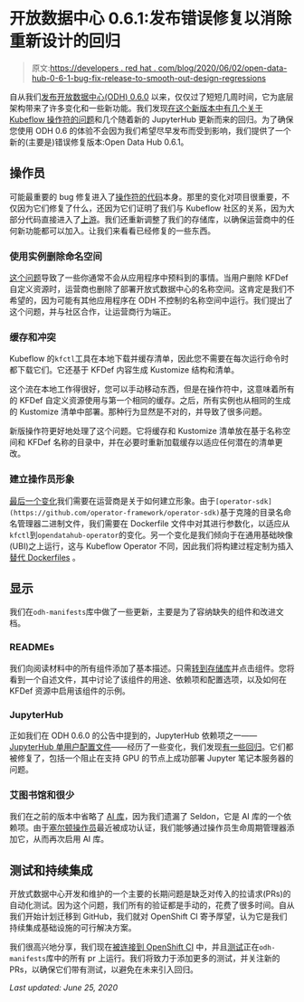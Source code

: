 # 开放数据中心 0.6.1:发布错误修复以消除重新设计的回归

> 原文:[https://developers . red hat . com/blog/2020/06/02/open-data-hub-0-6-1-bug-fix-release-to-smooth-out-design-regressions](https://developers.redhat.com/blog/2020/06/02/open-data-hub-0-6-1-bug-fix-release-to-smooth-out-redesign-regressions)

自从我们[发布开放数据中心(ODH) 0.6.0](https://developers.redhat.com/blog/2020/05/07/open-data-hub-0-6-brings-component-updates-and-kubeflow-architecture/) 以来，仅仅过了短短几周时间，它为底层架构带来了许多变化和一些新功能。我们发现[在这个新版本中有几个关于 Kubeflow 操作符的问题](https://github.com/orgs/opendatahub-io/projects/3)和几个随着新的 JupyterHub 更新而来的回归。为了确保您使用 ODH 0.6 的体验不会因为我们希望尽早发布而受到影响，我们提供了一个新的(主要是)错误修复版本:Open Data Hub 0.6.1。

## 操作员

可能最重要的 bug 修复进入了[操作符的代码](https://github.com/opendatahub-io/opendatahub-operator/)本身。那里的变化对项目很重要，不仅因为它们修复了什么，还因为它们证明了我们与 Kubeflow 社区的关系，因为大部分代码直接进入了[上游](https://github.com/kubeflow/kfctl)。我们还重新调整了我们的存储库，以确保运营商中的任何新功能都可以加入。让我们来看看已经修复的一些东西。

### 使用实例删除命名空间

[这个问题](https://github.com/kubeflow/kfctl/issues/241)导致了一些你通常不会从应用程序中预料到的事情。当用户删除 KFDef 自定义资源时，运营商也删除了部署开放式数据中心的名称空间。这肯定是我们不希望的，因为可能有其他应用程序在 ODH 不控制的名称空间中运行。我们提出了这个问题，并与社区合作，让运营商行为端正。

### 缓存和冲突

Kubeflow 的`kfctl`工具在本地下载并缓存清单，因此您不需要在每次运行命令时都下载它们。它还基于 KFDef 内容生成 Kustomize 结构和清单。

这个流在本地工作得很好，您可以手动移动东西，但是在操作符中，这意味着所有的 KFDef 自定义资源使用与第一个相同的缓存。之后，所有实例也从相同的生成的 Kustomize 清单中部署。那种行为显然是不对的，并导致了很多问题。

新版操作符更好地处理了这个问题。它将缓存和 Kustomize 清单放在基于名称空间和 KFDef 名称的目录中，并在必要时重新加载缓存以适应任何潜在的清单更改。

### 建立操作员形象

[最后一个变化](https://github.com/kubeflow/kfctl/pull/321)我们需要在运营商是关于如何建立形象。由于`[operator-sdk](https://github.com/operator-framework/operator-sdk)`基于克隆的目录名命名管理器二进制文件，我们需要在 Dockerfile 文件中对其进行参数化，以适应从`kfctl`到`opendatahub-operator`的变化。另一个变化是我们倾向于在通用基础映像(UBI)之上运行，这与 Kubeflow Operator 不同，因此我们将构建过程定制为插入[替代 Dockerfiles](https://github.com/kubeflow/kfctl/blob/master/build/Dockerfile.ubi) 。

## 显示

我们在`odh-manifests`库中做了一些更新，主要是为了容纳缺失的组件和改进文档。

### READMEs

我们向阅读材料中的所有组件添加了基本描述。只需[转到存储库](https://github.com/opendatahub-io/odh-manifests/)并点击组件。您将看到一个自述文件，其中讨论了该组件的用途、依赖项和配置选项，以及如何在 KFDef 资源中启用该组件的示例。

### JupyterHub

正如我们在 ODH 0.6.0 的公告中提到的，JupyterHub 依赖项之一——[JupyterHub 单用户配置文件](https://github.com/vpavlin/jupyterhub-singleuser-profiles/)——经历了一些变化，我们发现[有一些回归](https://github.com/opendatahub-io/odh-manifests/issues/44)。它们都被修复了，包括一个阻止在支持 GPU 的节点上成功部署 Jupyter 笔记本服务器的问题。

### 艾图书馆和很少

我们在之前的版本中省略了 [AI 库](http://opendatahub.io/docs/ai-library.html)，因为我们遗漏了 Seldon，它是 AI 库的一个依赖项。由于[塞尔顿操作员](https://catalog.redhat.com/software/operators/detail/5e9f1a3769aea31642b613f4)最近被成功认证，我们能够通过操作员生命周期管理器添加它，从而再次启用 AI 库。

## 测试和持续集成

开放式数据中心开发和维护的一个主要的长期问题是缺乏对传入的拉请求(PRs)的自动化测试。因为这个问题，我们所有的验证都是手动的，花费了很多时间。自从我们开始计划迁移到 GitHub，我们就对 OpenShift CI 寄予厚望，认为它是我们持续集成基础设施的可行解决方案。

我们很高兴地分享，我们现在[被连接到 OpenShift CI](https://github.com/opendatahub-io/odh-manifests/blob/master/tests/TESTING.md) 中，并且[测试](https://github.com/opendatahub-io/odh-manifests/tree/master/tests)正在`odh-manifests`库中的所有 pr 上运行。我们将致力于添加更多的测试，并关注新的 PRs，以确保它们带有测试，以避免在未来引入回归。

*Last updated: June 25, 2020*
